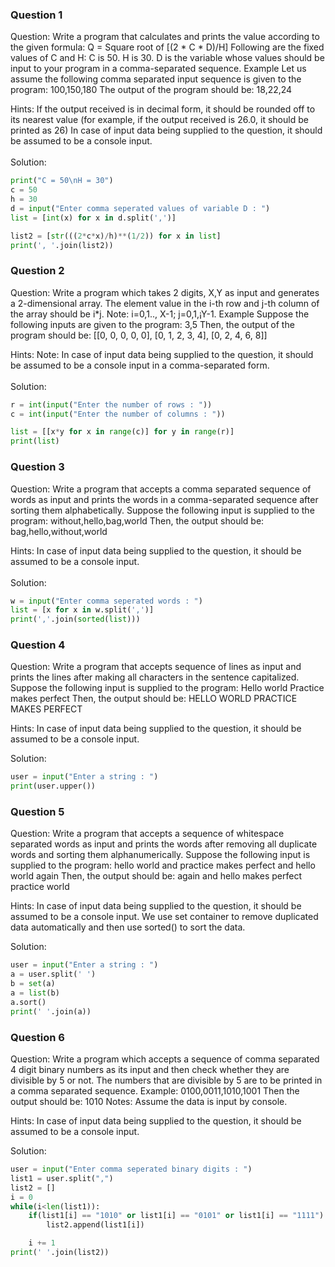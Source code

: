 ### Question 1
Question: Write a program that calculates and prints the value according to the given formula: Q = Square root of [(2 * C * D)/H] Following are the fixed values of C and H: C is 50. H is 30. D is the variable whose values should be input to your program in a comma-separated sequence. Example Let us assume the following comma separated input sequence is given to the program: 100,150,180 The output of the program should be: 18,22,24

Hints: If the output received is in decimal form, it should be rounded off to its nearest value (for example, if the output received is 26.0, it should be printed as 26) In case of input data being supplied to the question, it should be assumed to be a console input.<br><br>
Solution:
```python
print("C = 50\nH = 30")
c = 50
h = 30
d = input("Enter comma seperated values of variable D : ")
list = [int(x) for x in d.split(',')]

list2 = [str(((2*c*x)/h)**(1/2)) for x in list]
print(', '.join(list2))
```

### Question 2
Question: Write a program which takes 2 digits, X,Y as input and generates a 2-dimensional array. The element value in the i-th row and j-th column of the array should be i*j. Note: i=0,1.., X-1; j=0,1,¡­Y-1. Example Suppose the following inputs are given to the program: 3,5 Then, the output of the program should be: [[0, 0, 0, 0, 0], [0, 1, 2, 3, 4], [0, 2, 4, 6, 8]]

Hints: Note: In case of input data being supplied to the question, it should be assumed to be a console input in a comma-separated form.<br><br>
Solution:
```python
r = int(input("Enter the number of rows : "))
c = int(input("Enter the number of columns : "))

list = [[x*y for x in range(c)] for y in range(r)]
print(list)
```

### Question 3 
Question: Write a program that accepts a comma separated sequence of words as input and prints the words in a comma-separated sequence after sorting them alphabetically. Suppose the following input is supplied to the program: without,hello,bag,world Then, the output should be: bag,hello,without,world

Hints: In case of input data being supplied to the question, it should be assumed to be a console input.<br><br>
Solution:
```python
w = input("Enter comma seperated words : ")
list = [x for x in w.split(',')]
print(','.join(sorted(list)))
```

### Question 4


Question: 
Write a program that accepts sequence of lines as input and prints the lines after making all characters in the sentence capitalized.
Suppose the following input is supplied to the program:
Hello world
Practice makes perfect
Then, the output should be:
HELLO WORLD
PRACTICE MAKES PERFECT

Hints:
In case of input data being supplied to the question, it should be assumed to be a console input.

Solution:
```python
user = input("Enter a string : ")
print(user.upper())
```

### Question 5


Question:
Write a program that accepts a sequence of whitespace separated words as input and prints the words after removing all duplicate words and sorting them alphanumerically.
Suppose the following input is supplied to the program:
hello world and practice makes perfect and hello world again
Then, the output should be:
again and hello makes perfect practice world

Hints:
In case of input data being supplied to the question, it should be assumed to be a console input.
We use set container to remove duplicated data automatically and then use sorted() to sort the data.

Solution:
```python
user = input("Enter a string : ")
a = user.split(' ')
b = set(a)
a = list(b)
a.sort()
print(' '.join(a))
```

### Question 6


Question:
Write a program which accepts a sequence of comma separated 4 digit binary numbers as its input and then check whether they are divisible by 5 or not. The numbers that are divisible by 5 are to be printed in a comma separated sequence.
Example:
0100,0011,1010,1001
Then the output should be:
1010
Notes: Assume the data is input by console.

Hints:
In case of input data being supplied to the question, it should be assumed to be a console input.

Solution:
```python
user = input("Enter comma seperated binary digits : ")
list1 = user.split(",")
list2 = []
i = 0
while(i<len(list1)):
    if(list1[i] == "1010" or list1[i] == "0101" or list1[i] == "1111"):
        list2.append(list1[i])

    i += 1
print(' '.join(list2))
```

